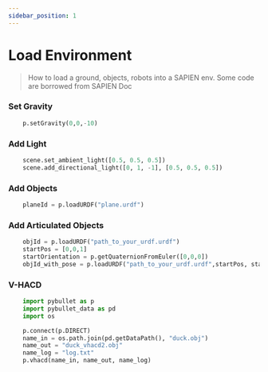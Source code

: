 ```yaml
---
sidebar_position: 1
---
```


# Load Environment
> How to load a ground, objects, robots into a SAPIEN env. Some code are borrowed from SAPIEN Doc

### Set Gravity

```python
    p.setGravity(0,0,-10)
```

### Add Light
```python
    scene.set_ambient_light([0.5, 0.5, 0.5])
    scene.add_directional_light([0, 1, -1], [0.5, 0.5, 0.5])
```

### Add Objects
```python
    planeId = p.loadURDF("plane.urdf")
```

### Add Articulated Objects
```python
    objId = p.loadURDF("path_to_your_urdf.urdf")
    startPos = [0,0,1]
    startOrientation = p.getQuaternionFromEuler([0,0,0])
    objId_with_pose = p.loadURDF("path_to_your_urdf.urdf",startPos, startOrientation)
```

### V-HACD
```python
    import pybullet as p
    import pybullet_data as pd
    import os

    p.connect(p.DIRECT)
    name_in = os.path.join(pd.getDataPath(), "duck.obj")
    name_out = "duck_vhacd2.obj"
    name_log = "log.txt"
    p.vhacd(name_in, name_out, name_log)
```

